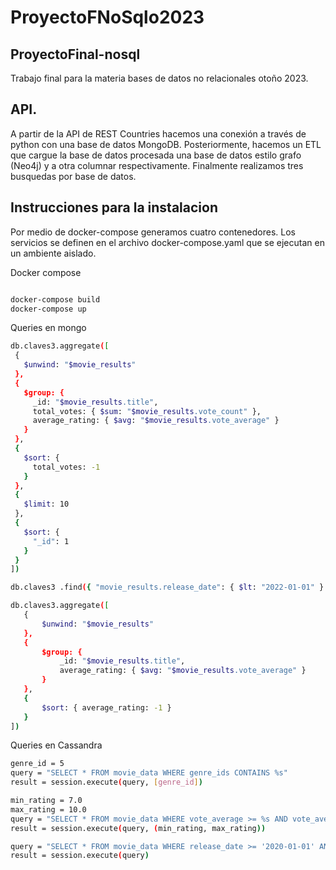 # ProyectoFNoSqlo2023
## ProyectoFinal-nosql
Trabajo final para la materia bases de datos no relacionales otoño 2023.

## API. 
A partir de la API de REST Countries hacemos una conexión a través de python con una base de datos MongoDB. 
Posteriormente, hacemos un ETL que cargue la base de datos procesada una base de datos estilo grafo (Neo4j) y a otra columnar respectivamente.
Finalmente realizamos tres busquedas por base de datos. 

## Instrucciones para la instalacion 

Por medio de docker-compose generamos cuatro contenedores. Los servicios se definen en el archivo docker-compose.yaml que se ejecutan en un ambiente aislado.

Docker compose 
 ```bash

docker-compose build
docker-compose up
  ```

Queries en mongo 
 ```bash
db.claves3.aggregate([
  {
    $unwind: "$movie_results"
  },
  {
    $group: {
      _id: "$movie_results.title",
      total_votes: { $sum: "$movie_results.vote_count" },
      average_rating: { $avg: "$movie_results.vote_average" }
    }
  },
  {
    $sort: {
      total_votes: -1
    }
  },
  {
    $limit: 10
  },
  {
    $sort: {
      "_id": 1
    }
  }
])


  ```

 ```bash
db.claves3 .find({ "movie_results.release_date": { $lt: "2022-01-01" } })
  ```
 
 ```bash
db.claves3.aggregate([
    {
        $unwind: "$movie_results"
    },
    {
        $group: {
            _id: "$movie_results.title",
            average_rating: { $avg: "$movie_results.vote_average" }
        }
    },
    {
        $sort: { average_rating: -1 }
    }
])

  ```

Queries en Cassandra 
 ```bash
genre_id = 5 
query = "SELECT * FROM movie_data WHERE genre_ids CONTAINS %s"
result = session.execute(query, [genre_id])
  ```

 ```bash
min_rating = 7.0
max_rating = 10.0
query = "SELECT * FROM movie_data WHERE vote_average >= %s AND vote_average <= %s ALLOW FILTERING"
result = session.execute(query, (min_rating, max_rating))
  ```

 ```bash
query = "SELECT * FROM movie_data WHERE release_date >= '2020-01-01' AND release_date <= '2022-12-31' ALLOW FILTERING"
result = session.execute(query)
  ```


